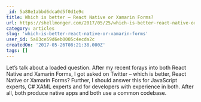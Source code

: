 ```yaml
---
_id: 5a88e1abbd6dca0d5f0d1e9c
title: Which is better – React Native or Xamarin Forms?
url: https://shellmonger.com/2017/05/25/which-is-better-react-native-or-xamarin-forms/
category: articles
slug: 'which-is-better-react-native-or-xamarin-forms'
user_id: 5a83ce59d6eb0005c4ecda2c
createdOn: '2017-05-26T08:21:38.000Z'
tags: []
---
```


Let’s talk about a loaded question.  After my recent forays into both React Native and Xamarin Forms, I got asked on Twitter – which is better, React Native or Xamarin Forms?  Further, I should answer this for JavaScript experts, C# XAML experts and for developers with experience in both.  After all, both produce native apps and both use a common codebase.
